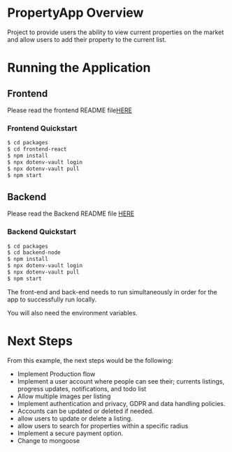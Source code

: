 # PropertyApp Overview

Project to provide users the ability to view current properties on the market and allow users to add their property to the current list.

# Running the Application

## Frontend

Please read the frontend README file[HERE](https://github.com/Bruneljohnson/PropertyApp/blob/main/packages/frontend-react/README.md)

### Frontend Quickstart

```bash
$ cd packages
$ cd frontend-react
$ npm install
$ npx dotenv-vault login
$ npx dotenv-vault pull
$ npm start
```

## Backend

Please read the Backend README file [HERE](https://github.com/Bruneljohnson/PropertyApp/blob/main/packages/backend-node/README.md)

### Backend Quickstart

```bash
$ cd packages
$ cd backend-node
$ npm install
$ npx dotenv-vault login
$ npx dotenv-vault pull
$ npm start
```

The front-end and back-end needs to run simultaneously in order for the app to successfully run locally.

You will also need the environment variables.

# Next Steps

From this example, the next steps would be the following:

- Implement Production flow
- Implement a user account where people can see their; currents listings, progress updates, notifications, and todo list
- Allow multiple images per listing
- Implement authentication and privacy, GDPR and data handling policies.
- Accounts can be updated or deleted if needed.
- allow users to update or delete a listing.
- allow users to search for properties within a specific radius
- Implement a secure payment option.
- Change to mongoose

